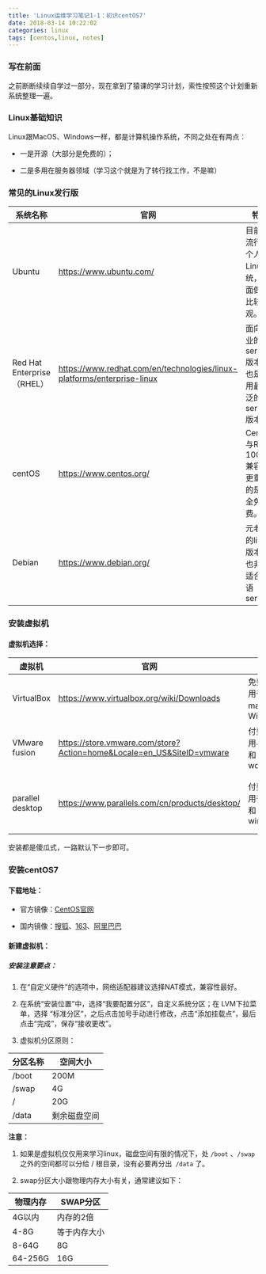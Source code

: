```yaml
---
title: 'Linux运维学习笔记1-1：初识centOS7'
date: 2018-03-14 10:22:02
categories: linux
tags: [centos,linux, notes] 
---
```


### 写在前面

之前断断续续自学过一部分，现在拿到了猿课的学习计划，索性按照这个计划重新系统整理一遍。

### Linux基础知识

Linux跟MacOS、Windows一样，都是计算机操作系统，不同之处在有两点：

* 一是开源（大部分是免费的）；

* 二是多用在服务器领域（学习这个就是为了转行找工作，不是嘛）

<!--more-->

### 常见的Linux发行版

系统名称| 官网 | 特点 | 备注
---|---|---|---
Ubuntu| https://www.ubuntu.com/|目前最流行的个人版Linux系统，界面做得比较美观。| 使用apt安装和更新软件
Red Hat Enterprise（RHEL）| https://www.redhat.com/en/technologies/linux-platforms/enterprise-linux | 面向企业的server版本，也是应用最广泛的server版本。| 需要授权付费才能使用yum工具
centOS| https://www.centos.org/|CentOS与RHEL 100%兼容，更重要的是完全免费。| 使用yum工具安装和更新软件
Debian| https://www.debian.org/| 元老级的linux版本，也非常适合英语server| 使用apt或aptitude来安装和更新软件

### 安装虚拟机

#### 虚拟机选择：

虚拟机| 官网 | 特点 |备注
---|---|---|---
 VirtualBox| https://www.virtualbox.org/wiki/Downloads |免费，适用于mac、Windows 
VMware fusion | https://store.vmware.com/store?Action=home&Locale=en_US&SiteID=vmware| 付费，使用与mac和wondows |价格居中，尤其是在某宝上
parallel desktop | https://www.parallels.com/cn/products/desktop/ |付费，适用于mac和windows |价格最贵，不过近两年都有bundle

安装都是傻瓜式，一路默认下一步即可。

### 安装centOS7

#### 下载地址：
 
* 官方镜像：[CentOS官网](https://www.centos.org/download/) 

* 国内镜像：[搜狐](http://mirrors.sohu.com/centos/)、[163](http://mirrors.163.com/centos/)、[阿里巴巴](https://mirrors.aliyun.com/centos/)

#### 新建虚拟机：

##### 安装注意要点：

1. 在“自定义硬件”的选项中，网络适配器建议选择NAT模式，兼容性最好。

2. 在系统“安装位置”中，选择“我要配置分区”，自定义系统分区；在 LVM下拉菜单，选择 “标准分区”，之后点击加号手动进行修改，点击“添加挂载点”，最后点击“完成”，保存“接收更改”。

3. 虚拟机分区原则：

分区名称| 空间大小
---|---
/boot| 200M
/swap | 4G
/ | 20G
/data | 剩余磁盘空间

**注意：**

1. 如果是虚拟机仅仅用来学习linux，磁盘空间有限的情况下，处 `/boot` 、`/swap` 之外的空间都可以分给 / 根目录，没有必要再分出` /data` 了。

2. swap分区大小跟物理内存大小有关，通常建议如下：

物理内存 | SWAP分区
---|---
4G以内| 内存的2倍
4-8G | 等于内存大小
8-64G | 8G
64-256G| 16G





